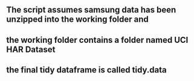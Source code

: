 ## The script assumes samsung data has been unzipped into the working folder and 
## the working folder contains a folder named UCI HAR Dataset
## the final tidy dataframe is called tidy.data